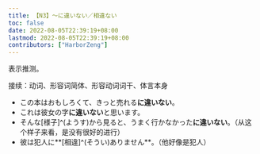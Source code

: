 ```yaml
---
title: 【N3】～に違いない／相違ない
toc: false
date: 2022-08-05T22:39:19+08:00
lastmod: 2022-08-05T22:39:19+08:00
contributors: ["HarborZeng"]
---
```



 表示推测。

 接续：动词、形容词简体、形容动词词干、体言本身

 - この本はおもしろくて、きっと売れる**に違いない**。
 - これは彼女の字**に違いない**と思います。
 - そんな[様子]^(ようす)から見ると、うまく行かなかった**に違いない**。（从这个样子来看，是没有很好的进行）
 - 彼は犯人に**[相違]^(そうい)ありません**。（他好像是犯人）

